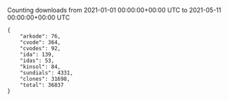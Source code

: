 
Counting downloads from 2021-01-01 00:00:00+00:00 UTC to 2021-05-11 00:00:00+00:00 UTC

```
{
    "arkode": 76,
    "cvode": 364,
    "cvodes": 92,
    "ida": 139,
    "idas": 53,
    "kinsol": 84,
    "sundials": 4331,
    "clones": 31698,
    "total": 36837
}
```
